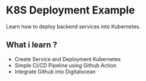 # K8S Deployment Example

Learn how to deploy backend services into Kubernetes.

## What i learn ?

- Create Service and Deployment Kubernetes
- Simple CI/CD Pipeline using Github Action
- Integrate Github into Digitalocean
